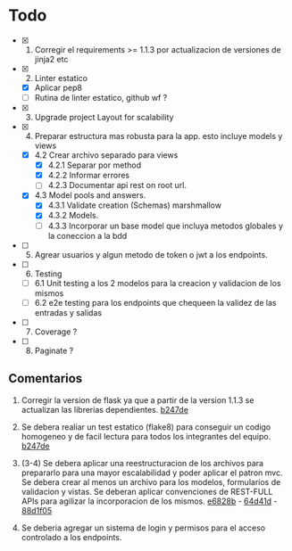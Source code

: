 # Todo

- [x] 1. Corregir el requirements >= 1.1.3 por actualizacion de versiones de jinja2 etc
- [x] 2. Linter estatico
  - [x] Aplicar pep8
  - [ ] Rutina de linter estatico, github wf ?
- [x] 3. Upgrade project Layout for scalability
- [x] 4. Preparar estructura mas robusta para la app. esto incluye models y views
  - [x] 4.2 Crear archivo separado para views
    - [x] 4.2.1 Separar por method
    - [x] 4.2.2 Informar errores
    - [ ] 4.2.3 Documentar api rest on root url.
  - [x] 4.3 Model pools and answers.
    - [x] 4.3.1 Validate creation (Schemas) marshmallow
    - [x] 4.3.2 Models.
    - [ ] 4.3.3 Incorporar un base model que incluya metodos globales y la coneccion a la bdd
- [ ] 5. Agrear usuarios y algun metodo de token o jwt a los endpoints.
- [ ] 6. Testing
  - [ ] 6.1 Unit testing a los 2 modelos para la creacion y validacion de los mismos
  - [ ] 6.2 e2e testing para los endpoints que chequeen la validez de las entradas y salidas
- [ ] 7. Coverage ?
- [ ] 8. Paginate ?

## Comentarios

  1. Corregir la version de flask ya que a partir de la version 1.1.3 se actualizan las librerias dependientes.
  [b247de](https://github.com/frNNcs/tunubi-python-interview/commit/7ffd1bba7a6cfe9a889df67647e31362f15466c1)
  2. Se debera realiar un test estatico (flake8) para conseguir un codigo homogeneo y de facil lectura para todos los integrantes del equipo.
  [b247de](https://github.com/frNNcs/tunubi-python-interview/commit/b247de503b666058dcd1afec819916e14a45bed8)

  3. (3-4)  Se debera aplicar una reestructuracion de los archivos para prepararlo para una mayor escalabilidad y poder aplicar el patron mvc. Se debera crear al menos un archivo para los modelos, formularios de validacion y vistas. Se deberan aplicar convenciones de REST-FULL APIs para agilizar la incorporacion de los mismos.
  [e6828b](https://github.com/frNNcs/tunubi-python-interview/commit/e6828b6664c6ee240f037b522aaa3826f0f5c514) -
  [64d41d](https://github.com/frNNcs/tunubi-python-interview/commit/64d41dd9b9ad91fe25606f4607be28f26afae3ab) -
  [88d1f05](https://github.com/frNNcs/tunubi-python-interview/commit/88d1f059dcf961f0a15c4a7bc8a899156660deb3)
  6. Se deberia agregar un sistema de login y permisos para el acceso controlado a los endpoints.

